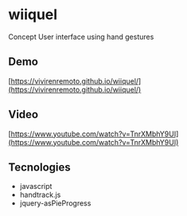 # wiiquel
 Concept User interface using hand gestures

## Demo

[https://vivirenremoto.github.io/wiiquel/](https://vivirenremoto.github.io/wiiquel/)

## Video

[https://www.youtube.com/watch?v=TnrXMbhY9UI](https://www.youtube.com/watch?v=TnrXMbhY9UI)

## Tecnologies

- javascript
- handtrack.js
- jquery-asPieProgress
